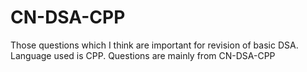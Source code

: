 # CN-DSA-CPP
Those questions which I think are important for revision of basic DSA.
Language used is CPP.
Questions are mainly from CN-DSA-CPP
